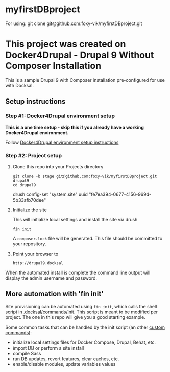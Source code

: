 # myfirstDBproject

For using: git clone git@github.com:foxy-vik/myfirstDBproject.git




# This project was created on Docker4Drupal  - Drupal 9 Without Composer Installation

This is a sample Drupal 9 with Composer installation pre-configured for use with Docksal.

## Setup instructions

### Step #1: Docker4Drupal environment setup


**This is a one time setup - skip this if you already have a working Docker4Drupal environment.**

Follow [Docker4Drupal environment setup instructions](https://wodby.com/docs/1.0/stacks/drupal/local/)

### Step #2: Project setup

1. Clone this repo into your Projects directory

    ```
    git clone -b stage git@github.com:foxy-vik/myfirstDBproject.git drupal9
    cd drupal9
    ```

    drush config-set "system.site" uuid "fe7ea394-0677-4156-969d-5b33afb70dee"
    
    
    
    
    
    
    
    

2. Initialize the site

    This will initialize local settings and install the site via drush

    ```
    fin init
    ```
   A `composer.lock` file will be generated. This file should be committed to your repository.

3. Point your browser to

    ```
    http://drupal9.docksal
    ```

When the automated install is complete the command line output will display the admin username and password.


## More automation with 'fin init'

Site provisioning can be automated using `fin init`, which calls the shell script in [.docksal/commands/init](.docksal/commands/init).
This script is meant to be modified per project. The one in this repo will give you a good starting example.

Some common tasks that can be handled by the init script (an other [custom commands](https://docs.docksal.io/fin/custom-commands/)):

- initialize local settings files for Docker Compose, Drupal, Behat, etc.
- import DB or perform a site install
- compile Sass
- run DB updates, revert features, clear caches, etc.
- enable/disable modules, update variables values

